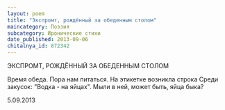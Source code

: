 ```yaml
---
layout: poem
title: "Экспромт, рождённый за обеденным столом"
maincategory: Поэзия
subcategory: Иронические стихи
date_published: 2013-09-06
chitalnya_id: 872342
---
```




ЭКСПРОМТ, РОЖДЁННЫЙ ЗА ОБЕДЕННЫМ СТОЛОМ

Время обеда. Пора нам питаться.
На этикетке возникла строка
Среди закусок: "Водка - на яйцах".
Мыли в ней, может быть, яйца быка?

5.09.2013







